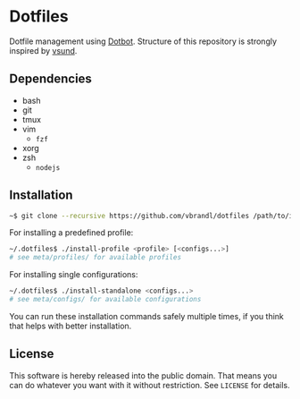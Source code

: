 # Dotfiles

Dotfile management using [Dotbot](https://github.com/anishathalye/dotbot).
Structure of this repository is strongly inspired by [vsund](https://github.com/vsund/dotfiles).

## Dependencies

* bash
* git
* tmux
* vim
    * `fzf`
* xorg
* zsh
    * `nodejs`

## Installation

```bash
~$ git clone --recursive https://github.com/vbrandl/dotfiles /path/to/install/location
```

For installing a predefined profile:

```bash
~/.dotfiles$ ./install-profile <profile> [<configs...>]
# see meta/profiles/ for available profiles
```

For installing single configurations:

```bash
~/.dotfiles$ ./install-standalone <configs...>
# see meta/configs/ for available configurations
```

You can run these installation commands safely multiple times, if you think that helps
with better installation.

## License

This software is hereby released into the public domain. That means you can do
whatever you want with it without restriction. See `LICENSE` for details.
